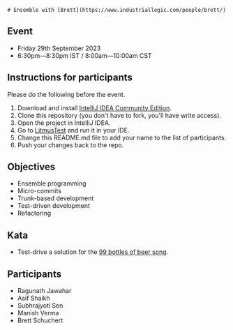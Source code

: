     # Ensemble with [Brett](https://www.industriallogic.com/people/brett/)## Event- Friday 29th September 2023- 6:30pm—8:30pm IST / 8:00am—10:00am CST## Instructions for participantsPlease do the following before the event.1. Download and install [IntelliJ IDEA Community Edition](https://www.jetbrains.com/idea/download).2. Clone this repository (you don't have to fork, you'll have write access).3. Open the project in IntelliJ IDEA.4. Go to [LitmusTest](src/test/kotlin/LitmusTest.kt) and run it in your IDE.5. Change this README.md file to add your name to the list of participants.6. Push your changes back to the repo.## Objectives- Ensemble programming- Micro-commits- Trunk-based development- Test-driven development- Refactoring## Kata- Test-drive a solution for the [99 bottles of beer song](99-bottles-of-beer-song.txt).## Participants- Ragunath Jawahar- Asif Shaikh- Subhrajyoti Sen- Manish Verma- Brett Schuchert